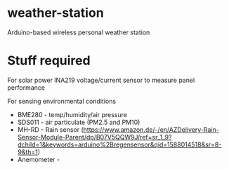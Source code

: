 # weather-station
Arduino-based wireless personal weather station

# Stuff required
For solar power
INA219 voltage/current sensor to measure panel performance

For sensing environmental conditions

* BME280 - temp/humidity/air pressure
* SDS011 - air particulate (PM2.5 and PM10)
* MH-RD - Rain sensor (https://www.amazon.de/-/en/AZDelivery-Rain-Sensor-Module-Parent/dp/B07V5QQW9J/ref=sr_1_9?dchild=1&keywords=arduino%2Bregensensor&qid=1588014518&sr=8-9&th=1)
* Anemometer - 
